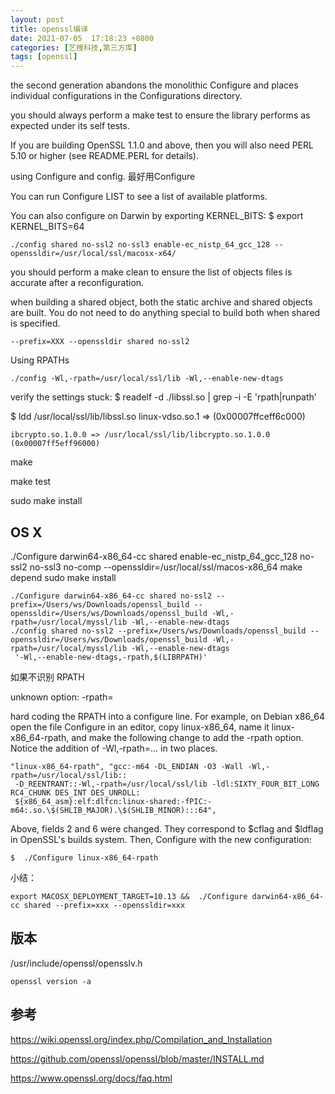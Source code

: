 ```yaml
---
layout: post
title: openssl编译
date: 2021-07-05  17:18:23 +0800
categories: [艺搜科技,第三方库]
tags: [openssl]
---
```


the second generation abandons the monolithic Configure and places individual configurations in the Configurations directory.

you should always perform a make test to ensure the library performs as expected under its self tests.

If you are building OpenSSL 1.1.0 and above, then you will also need PERL 5.10 or higher (see README.PERL for details).


using Configure and config. 最好用Configure

You can run Configure LIST to see a list of available platforms.

You can also configure on Darwin by exporting KERNEL_BITS: $ export KERNEL_BITS=64

```
./config shared no-ssl2 no-ssl3 enable-ec_nistp_64_gcc_128 --openssldir=/usr/local/ssl/macosx-x64/
```

you should perform a make clean to ensure the list of objects files is accurate after a reconfiguration.

when building a shared object, both the static archive and shared objects are built. You do not need to do anything special to build both when shared is specified.

```
--prefix=XXX --openssldir shared no-ssl2 
```

Using RPATHs

```
./config -Wl,-rpath=/usr/local/ssl/lib -Wl,--enable-new-dtags
```

verify the settings stuck: $ readelf -d ./libssl.so | grep -i -E 'rpath|runpath'

$ ldd /usr/local/ssl/lib/libssl.so linux-vdso.so.1 => (0x00007ffceff6c000)

```
ibcrypto.so.1.0.0 => /usr/local/ssl/lib/libcrypto.so.1.0.0 (0x00007ff5eff96000)
```



make

make test

sudo make install

## OS X

./Configure darwin64-x86_64-cc shared enable-ec_nistp_64_gcc_128 no-ssl2 no-ssl3 no-comp --openssldir=/usr/local/ssl/macos-x86_64 make depend sudo make install



```
./Configure darwin64-x86_64-cc shared no-ssl2 --prefix=/Users/ws/Downloads/openssl_build --openssldir=/Users/ws/Downloads/openssl_build -Wl,-rpath=/usr/local/myssl/lib -Wl,--enable-new-dtags
./config shared no-ssl2 --prefix=/Users/ws/Downloads/openssl_build --openssldir=/Users/ws/Downloads/openssl_build -Wl,-rpath=/usr/local/myssl/lib -Wl,--enable-new-dtags
 '-Wl,--enable-new-dtags,-rpath,$(LIBRPATH)'
```

如果不识别 RPATH

unknown option: -rpath=

hard coding the RPATH into a configure line. For example, on Debian x86_64 open the file Configure in an editor, copy linux-x86_64, name it linux-x86_64-rpath, and make the following change to add the -rpath option. Notice the addition of -Wl,-rpath=... in two places.

```
"linux-x86_64-rpath", "gcc:-m64 -DL_ENDIAN -O3 -Wall -Wl,-rpath=/usr/local/ssl/lib::
 -D_REENTRANT::-Wl,-rpath=/usr/local/ssl/lib -ldl:SIXTY_FOUR_BIT_LONG RC4_CHUNK DES_INT DES_UNROLL:
 ${x86_64_asm}:elf:dlfcn:linux-shared:-fPIC:-m64:.so.\$(SHLIB_MAJOR).\$(SHLIB_MINOR):::64",
```

Above, fields 2 and 6 were changed. They correspond to $cflag and $ldflag in OpenSSL's builds system. Then, Configure with the new configuration:

```
$  ./Configure linux-x86_64-rpath
```

小结：

```
export MACOSX_DEPLOYMENT_TARGET=10.13 &&  ./Configure darwin64-x86_64-cc shared --prefix=xxx --openssldir=xxx
```

## 版本

/usr/include/openssl/opensslv.h

```
openssl version -a
```

## 参考

https://wiki.openssl.org/index.php/Compilation_and_Installation

https://github.com/openssl/openssl/blob/master/INSTALL.md

https://www.openssl.org/docs/faq.html
